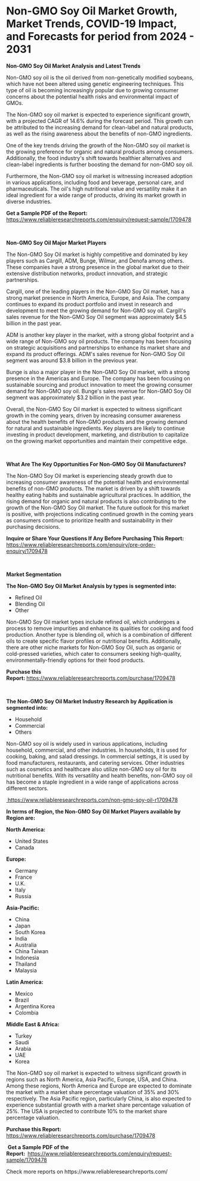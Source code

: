 <p><h1>Non-GMO Soy Oil Market Growth, Market Trends, COVID-19 Impact, and Forecasts for period from 2024 - 2031</h1></p><p><strong>Non-GMO Soy Oil Market Analysis and Latest Trends</strong></p>
<p><p>Non-GMO soy oil is the oil derived from non-genetically modified soybeans, which have not been altered using genetic engineering techniques. This type of oil is becoming increasingly popular due to growing consumer concerns about the potential health risks and environmental impact of GMOs.</p><p>The Non-GMO soy oil market is expected to experience significant growth, with a projected CAGR of 14.6% during the forecast period. This growth can be attributed to the increasing demand for clean-label and natural products, as well as the rising awareness about the benefits of non-GMO ingredients.</p><p>One of the key trends driving the growth of the Non-GMO soy oil market is the growing preference for organic and natural products among consumers. Additionally, the food industry's shift towards healthier alternatives and clean-label ingredients is further boosting the demand for non-GMO soy oil.</p><p>Furthermore, the Non-GMO soy oil market is witnessing increased adoption in various applications, including food and beverage, personal care, and pharmaceuticals. The oil's high nutritional value and versatility make it an ideal ingredient for a wide range of products, driving its market growth in diverse industries.</p></p>
<p><strong>Get a Sample PDF of the Report:&nbsp;</strong> <a href="https://www.reliableresearchreports.com/enquiry/request-sample/1709478">https://www.reliableresearchreports.com/enquiry/request-sample/1709478</a></p>
<p>&nbsp;</p>
<p><strong>Non-GMO Soy Oil Major Market Players</strong></p>
<p><p>The Non-GMO Soy Oil market is highly competitive and dominated by key players such as Cargill, ADM, Bunge, Wilmar, and Denofa among others. These companies have a strong presence in the global market due to their extensive distribution networks, product innovation, and strategic partnerships.</p><p>Cargill, one of the leading players in the Non-GMO Soy Oil market, has a strong market presence in North America, Europe, and Asia. The company continues to expand its product portfolio and invest in research and development to meet the growing demand for Non-GMO soy oil. Cargill's sales revenue for the Non-GMO Soy Oil segment was approximately $4.5 billion in the past year.</p><p>ADM is another key player in the market, with a strong global footprint and a wide range of Non-GMO soy oil products. The company has been focusing on strategic acquisitions and partnerships to enhance its market share and expand its product offerings. ADM's sales revenue for Non-GMO Soy Oil segment was around $3.8 billion in the previous year.</p><p>Bunge is also a major player in the Non-GMO Soy Oil market, with a strong presence in the Americas and Europe. The company has been focusing on sustainable sourcing and product innovation to meet the growing consumer demand for Non-GMO soy oil. Bunge's sales revenue for Non-GMO Soy Oil segment was approximately $3.2 billion in the past year.</p><p>Overall, the Non-GMO Soy Oil market is expected to witness significant growth in the coming years, driven by increasing consumer awareness about the health benefits of Non-GMO products and the growing demand for natural and sustainable ingredients. Key players are likely to continue investing in product development, marketing, and distribution to capitalize on the growing market opportunities and maintain their competitive edge.</p></p>
<p>&nbsp;</p>
<p><strong>What Are The Key Opportunities For Non-GMO Soy Oil Manufacturers?</strong></p>
<p><p>The Non-GMO Soy Oil market is experiencing steady growth due to increasing consumer awareness of the potential health and environmental benefits of non-GMO products. The market is driven by a shift towards healthy eating habits and sustainable agricultural practices. In addition, the rising demand for organic and natural products is also contributing to the growth of the Non-GMO Soy Oil market. The future outlook for this market is positive, with projections indicating continued growth in the coming years as consumers continue to prioritize health and sustainability in their purchasing decisions.</p></p>
<p><strong>Inquire or Share Your Questions If Any Before Purchasing This Report:</strong> <a href="https://www.reliableresearchreports.com/enquiry/pre-order-enquiry/1709478">https://www.reliableresearchreports.com/enquiry/pre-order-enquiry/1709478</a></p>
<p>&nbsp;</p>
<p><strong>Market Segmentation</strong></p>
<p><strong>The Non-GMO Soy Oil Market Analysis by types is segmented into:</strong></p>
<p><ul><li>Refined Oil</li><li>Blending Oil</li><li>Other</li></ul></p>
<p><p>Non-GMO Soy Oil market types include refined oil, which undergoes a process to remove impurities and enhance its qualities for cooking and food production. Another type is blending oil, which is a combination of different oils to create specific flavor profiles or nutritional benefits. Additionally, there are other niche markets for Non-GMO Soy Oil, such as organic or cold-pressed varieties, which cater to consumers seeking high-quality, environmentally-friendly options for their food products.</p></p>
<p><strong>Purchase this Report:&nbsp;</strong><a href="https://www.reliableresearchreports.com/purchase/1709478">https://www.reliableresearchreports.com/purchase/1709478</a></p>
<p>&nbsp;</p>
<p><strong>The Non-GMO Soy Oil Market Industry Research by Application is segmented into:</strong></p>
<p><ul><li>Household</li><li>Commercial</li><li>Others</li></ul></p>
<p><p>Non-GMO soy oil is widely used in various applications, including household, commercial, and other industries. In households, it is used for cooking, baking, and salad dressings. In commercial settings, it is used by food manufacturers, restaurants, and catering services. Other industries such as cosmetics and healthcare also utilize non-GMO soy oil for its nutritional benefits. With its versatility and health benefits, non-GMO soy oil has become a staple ingredient in a wide range of applications across different sectors.</p></p>
<p><a href="https://www.reliableresearchreports.com/non-gmo-soy-oil-r1709478">&nbsp;https://www.reliableresearchreports.com/non-gmo-soy-oil-r1709478</a></p>
<p><strong>In terms of Region, the Non-GMO Soy Oil Market Players available by Region are:</strong></p>
<p>
    <p> <strong> North America: </strong>
        <ul>
            <li>United States</li>
            <li>Canada</li>
        </ul>
        </p> 
    <p> <strong> Europe: </strong>
        <ul>
            <li>Germany</li>
            <li>France</li>
            <li>U.K.</li>
            <li>Italy</li>
            <li>Russia</li>
        </ul>
        </p> 
    <p> <strong> Asia-Pacific: </strong>
        <ul>
            <li>China</li>
            <li>Japan</li>
            <li>South Korea</li>
            <li>India</li>
            <li>Australia</li>
            <li>China Taiwan</li>
            <li>Indonesia</li>
            <li>Thailand</li>
            <li>Malaysia</li>
        </ul>
        </p> 
    <p> <strong> Latin America: </strong>
        <ul>
            <li>Mexico</li>
            <li>Brazil</li>
            <li>Argentina Korea</li>
            <li>Colombia</li>
        </ul>
        </p> 
    <p> <strong> Middle East & Africa: </strong>
        <ul>
            <li>Turkey</li>
            <li>Saudi</li>
            <li>Arabia</li>
            <li>UAE</li>
            <li>Korea</li>
        </ul>
    </p>
    </p>
<p><p>The Non-GMO soy oil market is expected to witness significant growth in regions such as North America, Asia Pacific, Europe, USA, and China. Among these regions, North America and Europe are expected to dominate the market with a market share percentage valuation of 35% and 30% respectively. The Asia Pacific region, particularly China, is also expected to experience substantial growth with a market share percentage valuation of 25%. The USA is projected to contribute 10% to the market share percentage valuation.</p></p>
<p><strong>Purchase this Report: </strong><a href="https://www.reliableresearchreports.com/purchase/1709478">https://www.reliableresearchreports.com/purchase/1709478</a></p>
<p>&nbsp;<strong>Get a Sample PDF of the Report:&nbsp;&nbsp;</strong><a href="https://www.reliableresearchreports.com/enquiry/request-sample/1709478">https://www.reliableresearchreports.com/enquiry/request-sample/1709478</a></p>
<p><strong></strong></p>
<p>Check more reports on https://www.reliableresearchreports.com/</p>